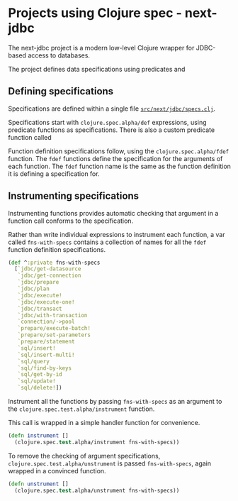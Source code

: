 # Projects using Clojure spec - next-jdbc

The next-jdbc project is a modern low-level Clojure wrapper for JDBC-based access to databases.

The project defines data specifications using predicates and

## Defining specifications

Specifications are defined within a single file [`src/next/jdbc/specs.clj`](https://github.com/seancorfield/next-jdbc/blob/master/src/next/jdbc/specs.clj).

Specifications start with `clojure.spec.alpha/def` expressions, using predicate functions as specifications.  There is also a custom predicate function called

Function definition specifications follow, using the `clojure.spec.alpha/fdef` function.  The `fdef` functions define the specification for the arguments of each function.  The `fdef` function name is the same as the function definition it is defining a specification for.

## Instrumenting specifications

Instrumenting functions provides automatic checking that argument in a function call conforms to the specification.

Rather than write individual expressions to instrument each function, a var called `fns-with-specs` contains a collection of names for all the `fdef` function definition specifications.

```clojure
(def ^:private fns-with-specs
  [`jdbc/get-datasource
   `jdbc/get-connection
   `jdbc/prepare
   `jdbc/plan
   `jdbc/execute!
   `jdbc/execute-one!
   `jdbc/transact
   `jdbc/with-transaction
   `connection/->pool
   `prepare/execute-batch!
   `prepare/set-parameters
   `prepare/statement
   `sql/insert!
   `sql/insert-multi!
   `sql/query
   `sql/find-by-keys
   `sql/get-by-id
   `sql/update!
   `sql/delete!])
```

Instrument all the functions by passing `fns-with-specs` as an argument to the `clojure.spec.test.alpha/instrument` function.

This call is wrapped in a simple handler function for convenience.

```clojure
(defn instrument []
  (clojure.spec.test.alpha/instrument fns-with-specs))

```

To remove the checking of argument specifications, `clojure.spec.test.alpha/unstrument` is passed `fns-with-specs`, again wrapped in a convinced function.

```clojure
(defn unstrument []
  (clojure.spec.test.alpha/unstrument fns-with-specs))
```
